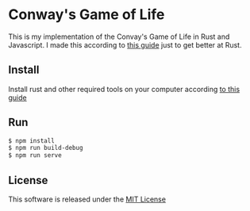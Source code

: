 # Conway's Game of Life

This is my implementation of the Convay's Game of Life in Rust and Javascript. I made this according to [this guide](https://rust-lang-nursery.github.io/rust-wasm/game-of-life/introduction.html) just to get better at Rust.

## Install

Install rust and other required tools on your computer according [to this guide](https://rust-lang-nursery.github.io/rust-wasm/game-of-life/setup.html)

## Run

```sh
$ npm install
$ npm run build-debug
$ npm run serve
```

## License

This software is released under the [MIT License](LICENSE)
